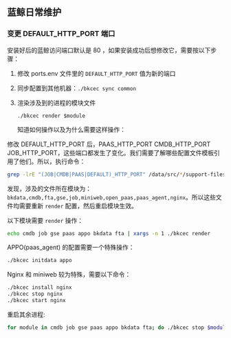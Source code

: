 ## 蓝鲸日常维护

### 变更 DEFAULT_HTTP_PORT 端口

安装好后的蓝鲸访问端口默认是 80 ，如果安装成功后想修改它，需要按以下步骤：

1. 修改 ports.env 文件里的 `DEFAULT_HTTP_PORT` 值为新的端口

2. 同步配置到其他机器：`./bkcec sync common`

3. 渲染涉及到的进程的模块文件

    ```bashplainplainplainplainplain
    ./bkcec render $module
    ```
    知道如何操作以及为什么需要这样操作：

修改 DEFAULT_HTTP_PORT 后，PAAS_HTTP_PORT CMDB_HTTP_PORT JOB_HTTP_PORT，这些端口都发生了变化。我们需要了解哪些配置文件模板引用了他们。所以，执行命令：

```bash
grep -lrE "(JOB|CMDB|PAAS|DEFAULT)_HTTP_PORT" /data/src/*/support-files/
```

发现，涉及的文件所在模块为：`bkdata,cmdb,fta,gse,job,miniweb,open_paas,paas_agent,nginx`。所以这些文件均需要重新 `render` 配置，然后重启模块生效。

以下模块需要 `render` 操作：

```bash
echo cmdb job gse paas appo bkdata fta | xargs -n 1 ./bkcec render
```

APPO(paas_agent) 的配置需要一个特殊操作：

```bash
./bkcec initdata appo
```

Nginx 和 miniweb 较为特殊，需要以下命令：

```bash
./bkcec install nginx
./bkcec stop nginx
./bkcec start nginx
```

重启其余进程:

```bash
for module in cmdb job gse paas appo bkdata fta; do ./bkcec stop $module ; sleep 2; ./bkcec start $module ;done
```